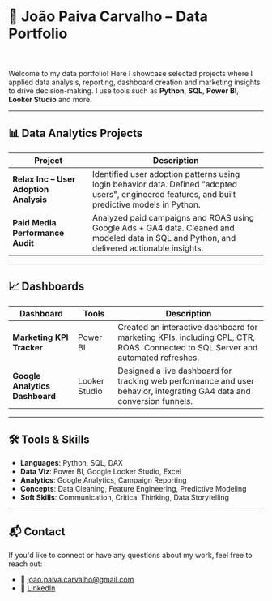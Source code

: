 # 🎯 João Paiva Carvalho – Data Portfolio
<br><br>
Welcome to my data portfolio! Here I showcase selected projects where I applied data analysis, reporting, dashboard creation and marketing insights to drive decision-making. I use tools such as **Python**, **SQL**, **Power BI**, **Looker Studio** and more.

---

## 📊 Data Analytics Projects

| Project                                | Description                                                                                                    |
|----------------------------------------|----------------------------------------------------------------------------------------------------------------|
| **Relax Inc – User Adoption Analysis** | Identified user adoption patterns using login behavior data. Defined "adopted users", engineered features, and built predictive models in Python. |
| **Paid Media Performance Audit**       | Analyzed paid campaigns and ROAS using Google Ads + GA4 data. Cleaned and modeled data in SQL and Python, and delivered actionable insights.       |


---

## 📈 Dashboards

| Dashboard                    | Tools           | Description                                                                                                  |
|-----------------------------|------------------|--------------------------------------------------------------------------------------------------------------|
| **Marketing KPI Tracker**   | Power BI         | Created an interactive dashboard for marketing KPIs, including CPL, CTR, ROAS. Connected to SQL Server and automated refreshes. |
| **Google Analytics Dashboard** | Looker Studio | Designed a live dashboard for tracking web performance and user behavior, integrating GA4 data and conversion funnels. |


---

## 🛠️ Tools & Skills

- **Languages**: Python, SQL, DAX
- **Data Viz**: Power BI, Google Looker Studio, Excel
- **Analytics**: Google Analytics, Campaign Reporting
- **Concepts**: Data Cleaning, Feature Engineering, Predictive Modeling
- **Soft Skills**: Communication, Critical Thinking, Data Storytelling

---

## 📬 Contact

If you'd like to connect or have any questions about my work, feel free to reach out:

- 📧 joao.paiva.carvalho@gmail.com  
- 💼 [LinkedIn](https://www.linkedin.com/in/joaopaivacarvalho)  
